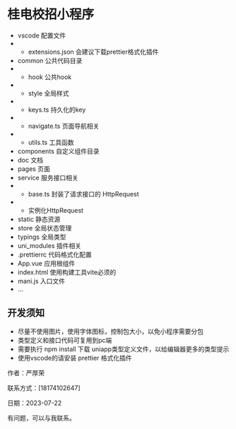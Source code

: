 # 桂电校招小程序

- vscode 配置文件
- - extensions.json 会建议下载prettier格式化插件
- common 公共代码目录
- - hook 公共hook
- - style 全局样式
- - keys.ts 持久化的key
- - navigate.ts 页面导航相关
- - utils.ts 工具函数
- components 自定义组件目录
- doc 文档
- pages 页面
- service 服务接口相关
- - base.ts 封装了请求接口的 HttpRequest
- - 实例化HttpRequest
- static 静态资源
- store 全局状态管理
- typings 全局类型
- uni_modules 插件相关
- .prettierrc 代码格式化配置
- App.vue 应用根组件
- index.html 使用构建工具vite必须的
- mani.js 入口文件
- ...
## 开发须知
 - 尽量不使用图片，使用字体图标，控制包大小，以免小程序需要分包
 - 类型定义和接口代码可复用到pc端
 - 需要执行 npm install 下载 uniapp类型定义文件，以给编辑器更多的类型提示
 - 使用vscode的请安装 prettier 格式化插件



作者：严厚荣

联系方式：[18174102647]

日期：2023-07-22

有问题，可以与我联系。
